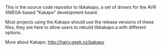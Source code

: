 This is the source code repositor to libkakapo, a set of drivers
for the AVR XMEGA-based "Kakapo" development board.

Most projects using the Kakapo should use the release versions of these
files, they are here to allow users to rebuild libkakapo.a with different
options.

More about Kakapo: http://hairy.geek.nz/kakapo

